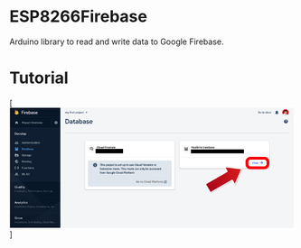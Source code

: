 # ESP8266Firebase
Arduino library to read and write data to Google Firebase.

# Tutorial
[![Step 1](https://github.com/Rupakpoddar/ESP8266Firebase/blob/master/documentation/tutorial_1.png)]
